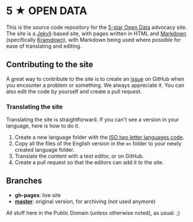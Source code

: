 # 5 &#x2605; OPEN DATA

This is the source code repository for the [5-star Open Data](http://5stardata.info/) advocacy site. The site is a [Jekyll](http://jekyllrb.com/)-based site, with pages written in HTML and [Markdown](http://daringfireball.net/projects/markdown/syntax) (specifically [Kramdown](http://kramdown.gettalong.org/syntax.html)), with Markdown being used where possible for ease of translating and editing.

## Contributing to the site

A great way to contribute to the site is to create an [issue](https://github.com/mhausenblas/5stardata.info/issues) on GitHub when you encounter a problem or something. We always appreciate it. You can also edit the code by yourself and create a pull request.

### Translating the site

Translating the site is straightforward. If you can't see a version in your language, here is how to do it.

1. Create a new language folder with the [ISO two letter languages code](http://en.wikipedia.org/wiki/List_of_ISO_639-1_codes).
2. Copy all the files of the English version in the `en` folder to your newly created language folder.
3. Translate the content with a text editor, or on GitHub.
4. Create a pull request so that the editors can add it to the site.

## Branches

- **gh-pages**: live site
- **[master](https://github.com/mhausenblas/5stardata.info/tree/master)**: original version, for archiving (not used anymore)

All stuff here in the Public Domain (unless otherwise noted), as usual. ;)
